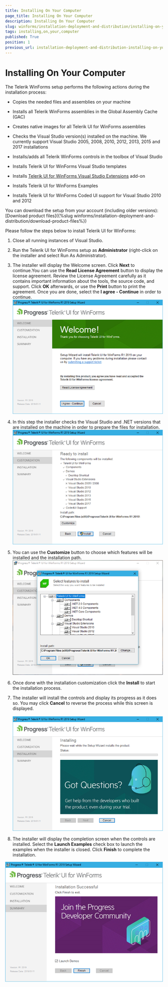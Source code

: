 ```yaml
---
title: Installing On Your Computer
page_title: Installing On Your Computer
description: Installing On Your Computer
slug: winforms/installation-deployment-and-distribution/installing-on-your-computer
tags: installing,on,your,computer
published: True
position: 1
previous_url: installation-deployment-and-distribution-installing-on-your-computer
---
```


# Installing On Your Computer

The Telerik WinForms setup performs the following actions during the installation process:

* Copies the needed files and assemblies on your machine

* Installs all Telerik WinForms assemblies in the Global Assembly Cache (GAC)

* Creates native images for all Telerik UI for WinForms assemblies
            

* Checks the Visual Studio version(s) installed on the machine. We currently support Visual Studio 2005, 2008, 2010, 2012, 2013, 2015 and 2017 installations

* Installs/adds all Telerik WinForms controls in the toolbox of Visual Studio

* Installs Telerik UI for WinForms Visual Studio templates

* Installs [Telerik UI for WinForms Visual Studio Extensions](http://www.telerik.com/products/winforms/visual-studio-extensions.aspx) add-on
            

* Installs Telerik UI for WinForms Examples

* Installs Telerik UI for WinForms Coded UI support for Visual Studio 2010 and 2012

You can download the setup from your account (including older versions): [Download product files]({%slug winforms/installation-deployment-and-distribution/download-product-files%})

Please follow the steps below to install Telerik UI for WinForms:

1. Close all running instances of Visual Studio.

1. Run the Telerik UI for WinForms setup as __Administrator__ (right-click on the installer and select Run As Administrator).
            

1. The installer will display the Welcome screen. Click __Next__ to continue.You can use the __Read License Agreement__ button to display the license agreement. Review the License Agreement carefully as it contains important information about the tools, the source code, and support. Click __OK__ afterwards, or use the __Print__ button to print the agreement. Once you are done, select the __I agree - Continue__ in order to continue.          
            ![installation-deployment-and-distribution-installing-on-your-computer 001](images/installation-deployment-and-distribution-installing-on-your-computer001.png)

1. In this step the installer checks the Visual Studio and .NET versions that are installed on the machine in order to prepare the files for installation.
            ![installation-deployment-and-distribution-installing-on-your-computer 002](images/installation-deployment-and-distribution-installing-on-your-computer002.png)

1. You can use the __Customize__ button to choose which features will be installed and the installation path.                
            ![installation-deployment-and-distribution-installing-on-your-computer 003](images/installation-deployment-and-distribution-installing-on-your-computer003.png)

1. Once done with the installation customization click the __Install__ to start the installation process.
            

1. The installer will install the controls and display its progress as it does so. You may click __Cancel__ to reverse the process while this screen is displayed.         
             
            ![installation-deployment-and-distribution-installing-on-your-computer 004](images/installation-deployment-and-distribution-installing-on-your-computer004.png)

1. The installer will display the completion screen when the controls are installed. Select the __Launch Examples__ check box to launch the examples when the installer is closed. Click __Finish__ to complete the installation. 

![installation-deployment-and-distribution-installing-on-your-computer 005](images/installation-deployment-and-distribution-installing-on-your-computer005.png)






